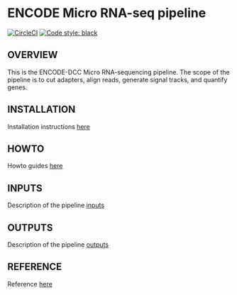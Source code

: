 ENCODE Micro RNA-seq pipeline
=================================================
[![CircleCI](https://circleci.com/gh/ENCODE-DCC/mirna-seq-pipeline.svg?style=svg)](https://circleci.com/gh/ENCODE-DCC/mirna-seq-pipeline) [![Code style: black](https://img.shields.io/badge/code%20style-black-000000.svg)](https://github.com/python/black)

OVERVIEW
------------
This is the ENCODE-DCC Micro RNA-sequencing pipeline. The scope of the pipeline is to cut adapters, align reads, generate signal tracks, and quantify genes.

INSTALLATION
-------------
Installation instructions [here](docs/installation.md)

HOWTO
------
Howto guides [here](docs/howto.md)

INPUTS
--------
Description of the pipeline [inputs](docs/reference.md#inputs)

OUTPUTS
--------
Description of the pipeline [outputs](docs/reference.md#outputs)

REFERENCE
----------
Reference [here](docs/reference.md)
